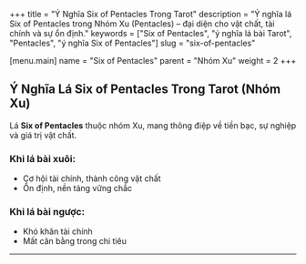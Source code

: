 +++
title = "Ý Nghĩa Six of Pentacles Trong Tarot"
description = "Ý nghĩa lá Six of Pentacles trong Nhóm Xu (Pentacles) – đại diện cho vật chất, tài chính và sự ổn định."
keywords = ["Six of Pentacles", "ý nghĩa lá bài Tarot", "Pentacles", "ý nghĩa Six of Pentacles"]
slug = "six-of-pentacles"

[menu.main]
name = "Six of Pentacles"
parent = "Nhóm Xu"
weight = 2
+++

## Ý Nghĩa Lá Six of Pentacles Trong Tarot (Nhóm Xu)

Lá **Six of Pentacles** thuộc nhóm Xu, mang thông điệp về tiền bạc, sự nghiệp và giá trị vật chất.  

### Khi lá bài xuôi:
- Cơ hội tài chính, thành công vật chất  
- Ổn định, nền tảng vững chắc  

### Khi lá bài ngược:
- Khó khăn tài chính  
- Mất cân bằng trong chi tiêu  

---
